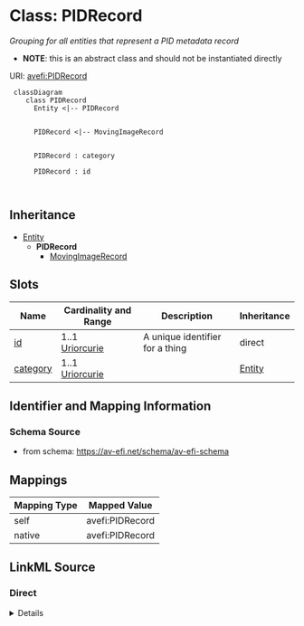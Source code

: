

# Class: PIDRecord


_Grouping for all entities that represent a PID metadata record_




* __NOTE__: this is an abstract class and should not be instantiated directly


URI: [avefi:PIDRecord](https://av-efi.net/schema/av-efi-schema/PIDRecord)




```mermaid
 classDiagram
    class PIDRecord
      Entity <|-- PIDRecord
      

      PIDRecord <|-- MovingImageRecord
      
      
      PIDRecord : category
        
      PIDRecord : id
        
      
```





## Inheritance
* [Entity](Entity.md)
    * **PIDRecord**
        * [MovingImageRecord](MovingImageRecord.md)



## Slots

| Name | Cardinality and Range | Description | Inheritance |
| ---  | --- | --- | --- |
| [id](id.md) | 1..1 <br/> [Uriorcurie](Uriorcurie.md) | A unique identifier for a thing | direct |
| [category](category.md) | 1..1 <br/> [Uriorcurie](Uriorcurie.md) |  | [Entity](Entity.md) |









## Identifier and Mapping Information







### Schema Source


* from schema: https://av-efi.net/schema/av-efi-schema





## Mappings

| Mapping Type | Mapped Value |
| ---  | ---  |
| self | avefi:PIDRecord |
| native | avefi:PIDRecord |





## LinkML Source

<!-- TODO: investigate https://stackoverflow.com/questions/37606292/how-to-create-tabbed-code-blocks-in-mkdocs-or-sphinx -->

### Direct

<details>
```yaml
name: PIDRecord
description: Grouping for all entities that represent a PID metadata record
from_schema: https://av-efi.net/schema/av-efi-schema
is_a: Entity
abstract: true
slots:
- id

```
</details>

### Induced

<details>
```yaml
name: PIDRecord
description: Grouping for all entities that represent a PID metadata record
from_schema: https://av-efi.net/schema/av-efi-schema
is_a: Entity
abstract: true
attributes:
  id:
    name: id
    description: A unique identifier for a thing
    from_schema: https://av-efi.net/schema/av-efi-schema
    rank: 1000
    slot_uri: schema:identifier
    identifier: true
    alias: id
    owner: PIDRecord
    domain_of:
    - PIDRecord
    - AuthorityResource
    range: uriorcurie
    required: true
  category:
    name: category
    from_schema: https://av-efi.net/schema/av-efi-schema
    rank: 1000
    slot_uri: rdf:type
    designates_type: true
    alias: category
    owner: PIDRecord
    domain_of:
    - Entity
    range: uriorcurie
    required: true

```
</details>